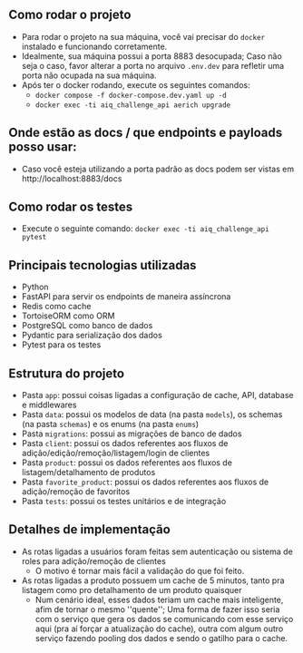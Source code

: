 ## Como rodar o projeto
- Para rodar o projeto na sua máquina, você vai precisar do `docker` instalado e funcionando corretamente.
- Idealmente, sua máquina possui a porta 8883 desocupada; Caso não seja o caso, favor alterar a porta no arquivo `.env.dev` para refletir uma porta não ocupada na sua máquina.
- Após ter o docker rodando, execute os seguintes comandos:
  - `docker compose -f docker-compose.dev.yaml up -d`
  - `docker exec -ti aiq_challenge_api aerich upgrade`

## Onde estão as docs / que endpoints e payloads posso usar:
- Caso você esteja utilizando a porta padrão as docs podem ser vistas em http://localhost:8883/docs

## Como rodar os testes
- Execute o seguinte comando: `docker exec -ti aiq_challenge_api pytest`

## Principais tecnologias utilizadas
- Python
- FastAPI para servir os endpoints de maneira assíncrona
- Redis como cache
- TortoiseORM como ORM
- PostgreSQL como banco de dados
- Pydantic para serialização dos dados
- Pytest para os testes

## Estrutura do projeto
- Pasta `app`: possui coisas ligadas a configuração de cache, API, database e middlewares
- Pasta `data`: possui os modelos de data (na pasta `models`), os schemas (na pasta `schemas`) e os enums (na pasta `enums`)
- Pasta `migrations`: possui as migrações de banco de dados
- Pasta `client`: possui os dados referentes aos fluxos de adição/edição/remoção/listagem/login de clientes
- Pasta `product`: possui os dados referentes aos fluxos de listagem/detalhamento de produtos
- Pasta `favorite_product`: possui os dados referentes aos fluxos de adição/remoção de favoritos
- Pasta `tests`: possui os testes unitários e de integração

## Detalhes de implementação
- As rotas ligadas a usuários foram feitas sem autenticação ou sistema de roles para adição/remoção de clientes
  - O motivo é tornar mais fácil a validação do que foi feito.
- As rotas ligadas a produto possuem um cache de 5 minutos, tanto pra listagem como pro detalhamento de um produto quaisquer
  - Num cenário ideal, esses dados teriam um cache mais inteligente, afim de tornar o mesmo ''quente''; Uma forma de fazer isso seria com o serviço que gera os dados se comunicando com esse serviço aqui (pra aí forçar a atualização do cache), outra com algum outro serviço fazendo pooling dos dados e sendo o gatilho para o cache.